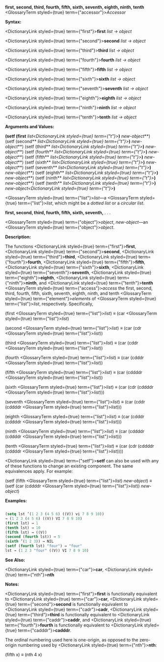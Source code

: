 **first, second, third, fourth, fifth, sixth, seventh, eighth, ninth, tenth** <GlossaryTerm styled={true} term={"accessor"}><i>Accessor</i></GlossaryTerm> 



**Syntax:** 



<DictionaryLink styled={true} term={"first"}><b>first</b></DictionaryLink> *list → object* 



<DictionaryLink styled={true} term={"second"}><b>second</b></DictionaryLink> *list → object* 



<DictionaryLink styled={true} term={"third"}><b>third</b></DictionaryLink> *list → object* 



<DictionaryLink styled={true} term={"fourth"}><b>fourth</b></DictionaryLink> *list → object* 



<DictionaryLink styled={true} term={"fifth"}><b>fifth</b></DictionaryLink> *list → object* 



<DictionaryLink styled={true} term={"sixth"}><b>sixth</b></DictionaryLink> *list → object* 



<DictionaryLink styled={true} term={"seventh"}><b>seventh</b></DictionaryLink> *list → object* 



<DictionaryLink styled={true} term={"eighth"}><b>eighth</b></DictionaryLink> *list → object* 



<DictionaryLink styled={true} term={"ninth"}><b>ninth</b></DictionaryLink> *list → object* 



<DictionaryLink styled={true} term={"tenth"}><b>tenth</b></DictionaryLink> *list → object* 



**Arguments and Values:** 



**(setf (first** *list<DictionaryLink styled={true} term={"t"}><b>*)</b></DictionaryLink> *new-object***) (setf (second** *list<DictionaryLink styled={true} term={"t"}><b>*)</b></DictionaryLink> *new-object***) (setf (third** *list<DictionaryLink styled={true} term={"t"}><b>*)</b></DictionaryLink> *new-object***) (setf (fourth** *list<DictionaryLink styled={true} term={"t"}><b>*)</b></DictionaryLink> *new-object***) (setf (fifth** *list<DictionaryLink styled={true} term={"t"}><b>*)</b></DictionaryLink> *new-object***) (setf (sixth** *list<DictionaryLink styled={true} term={"t"}><b>*)</b></DictionaryLink> *new-object***) (setf (seventh** *list<DictionaryLink styled={true} term={"t"}><b>*)</b></DictionaryLink> *new-object***) (setf (eighth** *list<DictionaryLink styled={true} term={"t"}><b>*)</b></DictionaryLink> *new-object***) (setf (ninth** *list<DictionaryLink styled={true} term={"t"}><b>*)</b></DictionaryLink> *new-object***) (setf (tenth** *list<DictionaryLink styled={true} term={"t"}><b>*)</b></DictionaryLink> *new-object<DictionaryLink styled={true} term={"t"}><b>*)</b></DictionaryLink> 



<GlossaryTerm styled={true} term={"list"}><i>list</i></GlossaryTerm>—a <GlossaryTerm styled={true} term={"list"}><i>list</i></GlossaryTerm>, which might be a *dotted list* or a *circular list*. 







 



 



**first, second, third, fourth, fifth, sixth, seventh,** *. . .* 



<GlossaryTerm styled={true} term={"object"}><i>object</i></GlossaryTerm>, *new-object*—an <GlossaryTerm styled={true} term={"object"}><i>object</i></GlossaryTerm>. 



**Description:** 



The functions <DictionaryLink styled={true} term={"first"}><b>first</b></DictionaryLink>, <DictionaryLink styled={true} term={"second"}><b>second</b></DictionaryLink>, <DictionaryLink styled={true} term={"third"}><b>third</b></DictionaryLink>, <DictionaryLink styled={true} term={"fourth"}><b>fourth</b></DictionaryLink>, <DictionaryLink styled={true} term={"fifth"}><b>fifth</b></DictionaryLink>, <DictionaryLink styled={true} term={"sixth"}><b>sixth</b></DictionaryLink>, <DictionaryLink styled={true} term={"seventh"}><b>seventh</b></DictionaryLink>, <DictionaryLink styled={true} term={"eighth"}><b>eighth</b></DictionaryLink>, <DictionaryLink styled={true} term={"ninth"}><b>ninth</b></DictionaryLink>, and <DictionaryLink styled={true} term={"tenth"}><b>tenth</b></DictionaryLink> <GlossaryTerm styled={true} term={"access"}><i>access</i></GlossaryTerm> the first, second, third, fourth, fifth, sixth, seventh, eighth, ninth, and tenth <GlossaryTerm styled={true} term={"element"}><i>elements</i></GlossaryTerm> of <GlossaryTerm styled={true} term={"list"}><i>list</i></GlossaryTerm>, respectively. Specifically, 



(first <GlossaryTerm styled={true} term={"list"}><i>list</i></GlossaryTerm>) *≡* (car <GlossaryTerm styled={true} term={"list"}><i>list</i></GlossaryTerm>) 



(second <GlossaryTerm styled={true} term={"list"}><i>list</i></GlossaryTerm>) *≡* (car (cdr <GlossaryTerm styled={true} term={"list"}><i>list</i></GlossaryTerm>)) 



(third <GlossaryTerm styled={true} term={"list"}><i>list</i></GlossaryTerm>) *≡* (car (cddr <GlossaryTerm styled={true} term={"list"}><i>list</i></GlossaryTerm>)) 



(fourth <GlossaryTerm styled={true} term={"list"}><i>list</i></GlossaryTerm>) *≡* (car (cdddr <GlossaryTerm styled={true} term={"list"}><i>list</i></GlossaryTerm>)) 



(fifth <GlossaryTerm styled={true} term={"list"}><i>list</i></GlossaryTerm>) *≡* (car (cddddr <GlossaryTerm styled={true} term={"list"}><i>list</i></GlossaryTerm>)) 



(sixth <GlossaryTerm styled={true} term={"list"}><i>list</i></GlossaryTerm>) *≡* (car (cdr (cddddr <GlossaryTerm styled={true} term={"list"}><i>list</i></GlossaryTerm>))) 



(seventh <GlossaryTerm styled={true} term={"list"}><i>list</i></GlossaryTerm>) *≡* (car (cddr (cddddr <GlossaryTerm styled={true} term={"list"}><i>list</i></GlossaryTerm>))) 



(eighth <GlossaryTerm styled={true} term={"list"}><i>list</i></GlossaryTerm>) *≡* (car (cdddr (cddddr <GlossaryTerm styled={true} term={"list"}><i>list</i></GlossaryTerm>))) 



(ninth <GlossaryTerm styled={true} term={"list"}><i>list</i></GlossaryTerm>) *≡* (car (cddddr (cddddr <GlossaryTerm styled={true} term={"list"}><i>list</i></GlossaryTerm>))) 



(tenth <GlossaryTerm styled={true} term={"list"}><i>list</i></GlossaryTerm>) *≡* (car (cdr (cddddr (cddddr <GlossaryTerm styled={true} term={"list"}><i>list</i></GlossaryTerm>)))) 



<DictionaryLink styled={true} term={"setf"}><b>setf</b></DictionaryLink> can also be used with any of these functions to change an existing component. The same equivalences apply. For example: 



(setf (fifth <GlossaryTerm styled={true} term={"list"}><i>list</i></GlossaryTerm>) *new-object*) *≡* (setf (car (cddddr <GlossaryTerm styled={true} term={"list"}><i>list</i></GlossaryTerm>)) *new-object*) 



**Examples:**
```lisp

(setq lst ’(1 2 3 (4 5 6) ((V)) vi 7 8 9 10)) 
→ (1 2 3 (4 5 6) ((V)) VI 7 8 9 10) 
(first lst) → 1 
(tenth lst) → 10 
(fifth lst) → ((V)) 
(second (fourth lst)) → 5 
(sixth ’(1 2 3)) → NIL 
(setf (fourth lst) "four") → "four" 
lst → (1 2 3 "four" ((V)) VI 7 8 9 10) 

```
**See Also:** 



<DictionaryLink styled={true} term={"car"}><b>car</b></DictionaryLink>, <DictionaryLink styled={true} term={"nth"}><b>nth</b></DictionaryLink> 



**Notes:** 



<DictionaryLink styled={true} term={"first"}><b>first</b></DictionaryLink> is functionally equivalent to <DictionaryLink styled={true} term={"car"}><b>car</b></DictionaryLink>, <DictionaryLink styled={true} term={"second"}><b>second</b></DictionaryLink> is functionally equivalent to <DictionaryLink styled={true} term={"cadr"}><b>cadr</b></DictionaryLink>, <DictionaryLink styled={true} term={"third"}><b>third</b></DictionaryLink> is functionally equivalent to <DictionaryLink styled={true} term={"caddr"}><b>caddr</b></DictionaryLink>, and <DictionaryLink styled={true} term={"fourth"}><b>fourth</b></DictionaryLink> is functionally equivalent to <DictionaryLink styled={true} term={"cadddr"}><b>cadddr</b></DictionaryLink>. 



The ordinal numbering used here is one-origin, as opposed to the zero-origin numbering used by <DictionaryLink styled={true} term={"nth"}><b>nth</b></DictionaryLink>: 



(fifth x) *≡* (nth 4 x) 







 



 



